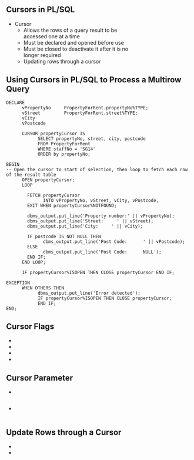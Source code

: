 
## Cursors in PL/SQL
<ul>
  <li>Cursor
    <ul>
      <li>Allows the rows of a query result to be
      </br>accessed one at a time</li>
      <li>Must be declared and opened before use</li>
      <li>Must be closed to deactivate it after it is no
      </br>longer required</li>
      <li>Updating rows through a cursor</li>
    </ul>
  </li>
</ul>

## Using Cursors in PL/SQL to Process a Multirow Query
``` pgsql
DECLARE
      vPropertyNo     PropertyForRent.propertyNo%TYPE;
      vStreet         PropertyForRent.street%TYPE;
      vCity
      vPostcode
      
      CURSOR propertyCursor IS
            SELECT propertyNo, street, city, postcode
            FROM PropertyForRent
            WHERE staffNo = 'SG14'
            ORDER by propertyNo;
            
BEGIN
-- Open the cursor to start of selection, then loop to fetch each row of the result table
      OPEN propertyCursor;
      LOOP
        
        FETCH propertyCursor
              INTO vPropertyNo, vStreet, vCity, vPostcode,
        EXIT WHEN propertyCursor%NOTFOUND;
        
        dbms_output.put_line('Property number:' || vPropertyNo);
        dbms_output.put_line('Street:     ' || vStreet);
        dbms_output.put_line('City:     ' || vCity);
        
        IF postcode IS NOT NULL THEN
              dbms_output.put_line('Post Code:      ' || vPostcode);
        ELSE
              dbms_output.put_line('Post Code:      NULL');
        END IF;
      END LOOP;
      
      IF propertyCursor%ISOPEN THEN CLOSE propertyCursor END IF;
      
EXCEPTION
      WHEN OTHERS THEN
            dbms_output.put_line('Error detected');
            IF propertyCursor%ISOPEN THEN CLOSE propertyCursor;
            END IF;
END;
```

## Cursor Flags
<ul>
  <li></li>
  <li></li>
  <li></li>
  <li></li>
</ul>

## Cursor Parameter
<ul>
  <li></li>
</ul>

``` pgsql

```

<ul>
  <li></li>
</ul>

``` pgsql

```

## Update Rows through a Cursor
<ul>
  <li></li>
  <li></li>
</ul>

``` pgsql

```


